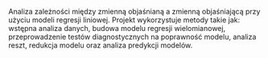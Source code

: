 Analiza zależności między zmienną objaśnianą a zmienną objaśniającą przy użyciu modeli regresji liniowej.
Projekt wykorzystuje metody takie jak: wstępna analiza danych, budowa modelu regresji wielomianowej, przeprowadzenie testów diagnostycznych na poprawność modelu, analiza reszt, redukcja modelu oraz analiza predykcji modelów.
